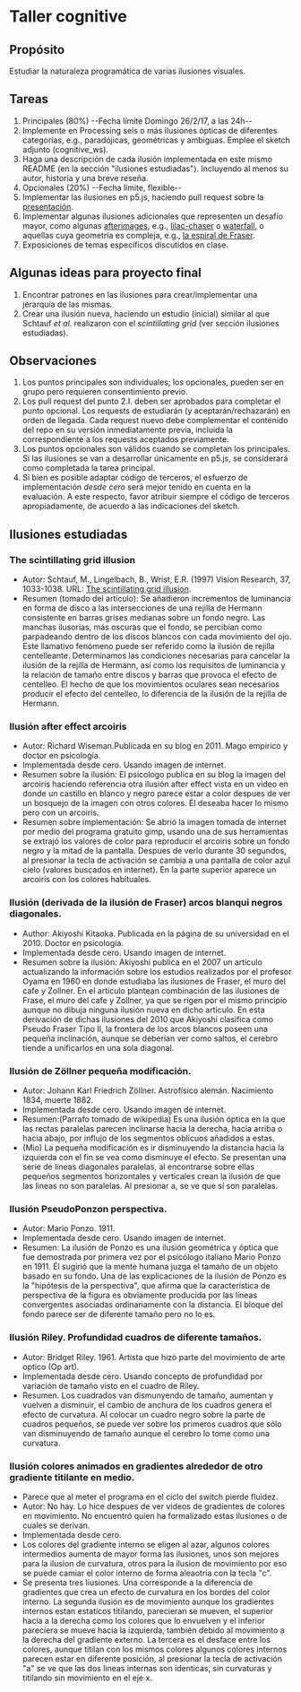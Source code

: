 # Taller cognitive

## Propósito

Estudiar la naturaleza programática de varias ilusiones visuales.

## Tareas

1. Principales (80%) --Fecha límite Domingo 26/2/17, a las 24h--
  1. Implemente en Processing seis o más ilusiones ópticas de diferentes categorías, e.g., paradójicas, geométricas y ambiguas. Emplee el sketch adjunto (cognitive_ws).
  2. Haga una descripción de cada ilusión implementada en este mismo README (en la sección "ilusiones estudiadas"). Incluyendo al menos su autor, historia y una breve reseña.
2. Opcionales (20%) --Fecha límite, flexible--
  1. Implementar las ilusiones en p5.js, haciendo pull request sobre la [presentación](https://github.com/VisualComputing/Cognitive).
  2. Implementar algunas ilusiones adicionales que representen un desafío mayor, como algunas [afterimages](https://en.wikipedia.org/wiki/Afterimage), e.g., [lilac-chaser](http://www.michaelbach.de/ot/col-lilacChaser/index.html) o [waterfall](http://www.michaelbach.de/ot/mot-adapt/index.html), o aquellas cuya geometría es compleja, e.g., [la espiral de Fraser](http://www.michaelbach.de/ot/ang-fraser/index.html).
  3. Exposiciones de temas específicos discutidos en clase.
  
## Algunas ideas para proyecto final

1. Encontrar patrones en las ilusiones para crear/implementar una jerarquía de las mismas.
2. Crear una ilusión nueva, haciendo un estudio (inicial) similar al que Schtauf _et al._ realizaron con el _scintillating grid_ (ver sección ilusiones estudiadas).
  
## Observaciones

1. Los puntos principales son individuales; los opcionales, pueden ser en grupo pero requieren consentimiento previo.
2. Los pull request del punto 2.I. deben ser aprobados para completar el punto opcional. Los requests de estudiarán (y aceptarán/rechazarán) en orden de llegada. Cada request nuevo debe complementar el contenido del repo en su versión inmediatamente previa, incluida la correspondiente a los requests aceptados previamente.
3. Los puntos opcionales son válidos cuando se completan los principales. Si las ilusiones se van a desarrollar únicamente en p5.js, se considerará como completada la tarea principal.
4. Si bien es posible adaptar código de terceros, el esfuerzo de implementación _desde cero_ será mejor tenido en cuenta en la evaluación. A este respecto, favor atribuir siempre el código de terceros apropiadamente, de acuerdo a las indicaciones del sketch.

## Ilusiones estudiadas

### The scintillating grid illusion

* Autor: Schtauf, M., Lingelbach, B., Wrist, E.R. (1997) Vision Research, 37, 1033-1038. URL: [The scintillating grid illusion](http://www.sciencedirect.com/science/article/pii/S0042698996002556).
* Resumen (tomado del artículo): Se añadieron incrementos de luminancia en forma de disco a las intersecciones de una rejilla de Hermann consistente en barras grises medianas sobre un fondo negro. Las manchas ilusorias, más oscuras que el fondo, se percibían como parpadeando dentro de los discos blancos con cada movimiento del ojo. Este llamativo fenómeno puede ser referido como la ilusión de rejilla centelleante. Determinamos las condiciones necesarias para cancelar la ilusión de la rejilla de Hermann, así como los requisitos de luminancia y la relación de tamaño entre discos y barras que provoca el efecto de centelleo. El hecho de que los movimientos oculares sean necesarios producir el efecto del centelleo, lo diferencia de la ilusión de la rejilla de Hermann.

### Ilusión after effect arcoiris

* Autor: Richard Wiseman.Publicada en su blog en 2011. Mago empirico y doctor en psicología. 
* Implementada desde cero. Usando imagen de internet.
* Resumen sobre la ilusión: El psicologo publica en su blog la imagen del arcoiris haciendo referencia otra ilusión after effect vista en un video en donde un castillo en blanco y negro parece estar a color despues de ver un bosquejo de la imagen con otros colores. Él deseaba hacer lo mismo pero con un arcoiris.
* Resumen sobre implementación: Se abrió la imagen tomada de internet por medio del programa gratuito gimp, usando una de sus herramientas se extrajó los valores de color para reproducir el arcoiris sobre un fondo negro y la mitad de la pantalla. Despues de verlo durante 30 segundos, al presionar la tecla de activación se cambia a una pantalla de color azul cielo (valores buscados en internet). En la parte superior aparece un arcoiris con los colores habituales.


### Ilusión (derivada de la ilusión de Fraser) arcos blanqui negros diagonales.

* Author: Akiyoshi Kitaoka. Publicada en la página de su universidad en el 2010. Doctor en psicología.
* Implementada desde cero. Usando imagen de internet.
* Resumen sobre la ilusión: Akiyoshi publica en el 2007 un articulo actualizando la información sobre los estudios realizados por el profesor Oyama en 1960 en donde estudiaba las ilusiones de Fraser, el muro del cafe y Zollner. En el articulo plantean combinación de las ilusiones de Frase, el muro del cafe y Zollner, ya que se rigen por el mismo principio aunque no dibuja ninguna ilusión nueva en dicho articulo. En esta derivación de dichas ilusiones del 2010 que Akiyoshi clasifica como Pseudo Fraser Tipo II, la frontera de los arcos blancos poseen una pequeña inclinación, aunque se deberían ver como saltos, el cerebro tiende a unificarlos en una sola diagonal.
 

### Ilusión de Zöllner pequeña modificación.

* Autor: Johann Karl Friedrich Zöllner. Astrofísico alemán. Nacimiento 1834, muerte 1882.
* Implementada desde cero. Usando imagen de internet.
* Resumen:(Parrafo tomado de wikipedia) Es una ilusión óptica en la que las rectas paralelas parecen inclinarse hacia la derecha, hacia arriba o hacia abajo, por influjo de los segmentos oblicuos añadidos a estas.
* (Mio) La pequeña modificación es ir disminuyendo la distancia hacia la izquierda con el fin se vea como disminuye el efecto. Se presentan una serie de lineas diagonales paralelas, al encontrarse sobre ellas pequeños segmentos horizontales y verticales crean la ilusión de que las lineas no son paralelas. Al presionar a, se ve que sí son paralelas.


### Ilusión PseudoPonzon perspectiva. 

* Autor: Mario Ponzo. 1911.
* Implementada desde cero. Usando imagen de internet.
* Resumen: La ilusión de Ponzo es una ilusión geométrica y óptica que fue demostrada por primera vez por el psicólogo italiano Mario Ponzo en 1911. Él sugirió que la mente humana juzga el tamaño de un objeto basado en su fondo. Una de las explicaciones de la ilusión de Ponzo es la "hipótesis de la perspectiva", que afirma que la característica de perspectiva de la figura es obviamente producida por las líneas convergentes asociadas ordinariamente con la distancia. El bloque del fondo parece ser de diferente tamaño pero no lo es. 


### Ilusión Riley. Profundidad cuadros de diferente tamaños.

* Autor: Bridget Riley. 1961. Artista que hizó parte del movimiento de arte optico (Op art).
* Implementada desde cero. Usando concepto de profundidad por variación de tamaño visto en el cuadro de Riley.
* Resumen. Los cuadrados van dismunyendo de tamaño, aumentan y vuelven a disminuir, el cambio de anchura de los cuadros genera el efecto de curvatura. Al colocar un cuadro negro sobre la parte de cuadros pequeños, se puede ver sobre los primeros cuadros que sólo van disminuyendo de tamaño aunque el cerebro lo tome como una curvatura.


### Ilusión colores animados en gradientes alrededor de otro gradiente titilante en medio.

* Parece que al meter el programa en el ciclo del switch pierde fluidez.
* Autor: No hay. Lo hice despues de ver videos de gradientes de colores en movimiento. No encuentró quien ha formalizado estas ilusiones o de cuales se derivan.
* Implementada desde cero.
* Los colores del gradiente interno se eligen al azar, algunos colores intermedios aumenta de mayor forma las ilusiones, unos son mejores para la ilusion de curvatura, otros para la ilusion de movimiento por eso se puede camiar el color interno de forma aleaotria con la tecla "c".
* Se presenta tres Iiusiones. Una corresponde a la diferencia de gradientes que crea un efecto de curvatura en los bordes del color interno. La segunda ilusión es de movimiento aunque los gradientes internos estan estaticos titilando, parecieran se mueven, el superior hacia a la derecha como los colores que lo envuelven y el inferior pareciera se mueve hacia la izquierda, también debido al movimiento a la derecha del gradiente externo. La tercera es el desface entre los colores, aunque titilan con los mismos colores algunos colores internos parecen estar en diferente posición, al presionar la tecla de activación "a" se ve que las dos lineas internas son identicas, sin curvaturas y titilando sin movimiento en el eje x.
